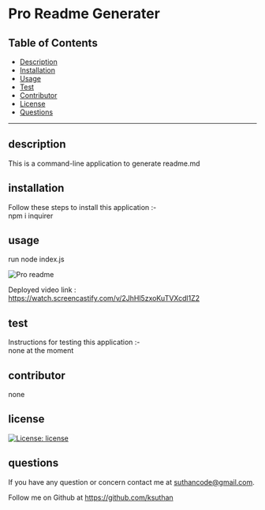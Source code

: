 # Pro Readme Generater




  ## Table of Contents
  * [Description](#description)
  * [Installation](#installation)
  * [Usage](#usage)
  * [Test](#test)
  * [Contributor](#contributor)
  * [License](#license)
  * [Questions](#questions)
  
 
  ---------------------------------------------------------------------------------



  ## description 
  This is a command-line application to generate readme.md

 
  ## installation 
  Follow these steps to install this application :-   
   npm i inquirer

  ## usage
  run node index.js

  

  ![Pro readme](https://user-images.githubusercontent.com/91926452/146684878-d4579417-7b99-4074-ade8-48a44ee7d809.JPG)

  Deployed video link : https://watch.screencastify.com/v/2JhHl5zxoKuTVXcdl1Z2

  ## test

  Instructions for testing  this application :-    
  none at the moment

  ## contributor
  none
  

  ## license
  [![License: license](https://img.shields.io/badge/License-MIT-brightgreen.svg)](https://opensource.org/licenses/MIT)


  ## questions
  If you have any question or concern contact me at  suthancode@gmail.com.  

  Follow me on Github at  https://github.com/ksuthan



 
